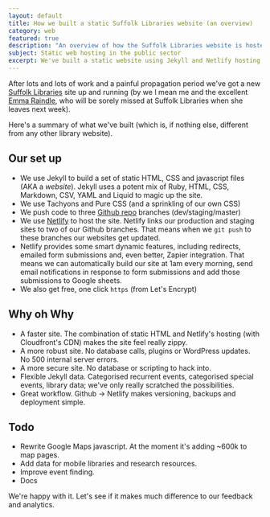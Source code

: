 ```yaml
---
layout: default
title: How we built a static Suffolk Libraries website (an overview)
category: web
featured: true
description: "An overview of how the Suffolk Libraries website is hosted. It's a static website generated by Jekyll that includes events linked to locations."
subject: Static web hosting in the public sector
excerpt: We've built a static website using Jekyll and Netlify hosting. Apart from the speed, security and stability, why did we do this? What are the difficulties and disadvantages?
---
```


After lots and lots of work and a painful propagation period we've got a new [Suffolk Libraries](https://www.suffolklibraries.co.uk) site up and running (by we I mean me and the excellent [Emma Raindle](https://twitter.com/emmaraindle), who will be sorely missed at Suffolk Libraries when she leaves next week).

Here's a summary of what we've built (which is, if nothing else, different from any other library website).

## Our set up

- We use Jekyll to build a set of static HTML, CSS and javascript files (AKA a _website_). Jekyll uses a potent mix of Ruby, HTML, CSS, Markdown, CSV, YAML and Liquid to magic up the site.
- We use Tachyons and Pure CSS (and a sprinkling of our own CSS)
- We push code to three [Github repo](https://github.com/suffolklibraries/sljekyll) branches (dev/staging/master)
- We use [Netlify](https://netlify.com) to host the site. Netlify links our production and staging sites to two of our Github branches. That means when we `git push` to these branches our websites get updated.
- Netlify provides some smart dynamic features, including redirects, emailed form submissions and, even better, Zapier integration. That means we can automatically build our site at 1am every morning, send email notifications in response to form submissions and add those submissions to Google sheets.
- We also get free, one click `https` (from Let's Encrypt)

## Why oh Why

- A faster site. The combination of static HTML and Netlify's hosting (with Cloudfront's CDN) makes the site feel really zippy.
- A more robust site. No database calls, plugins or WordPress updates. No 500 internal server errors.
- A more secure site. No database or scripting to hack into.
- Flexible Jekyll data. Categorised recurrent events, categorised special events, library data; we've only really scratched the possibilities.
- Great workflow. Github &rarr; Netlify makes versioning, backups and deployment simple.

## Todo

- Rewrite Google Maps javascript. At the moment it's adding ~600k to map pages.
- Add data for mobile libraries and research resources.
- Improve event finding.
- Docs

We're happy with it. Let's see if it makes much difference to our feedback and analytics.

